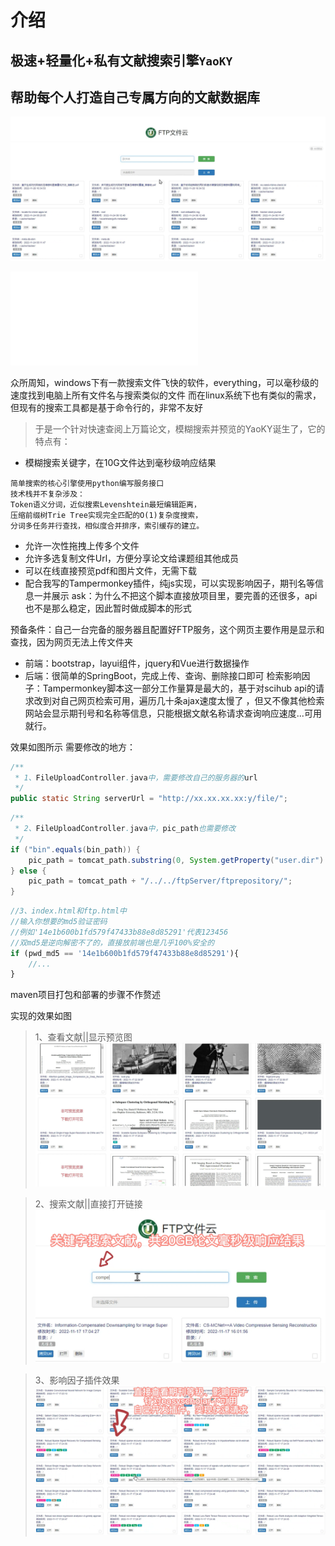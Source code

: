 
# 介绍

## 极速+轻量化+私有文献搜索引擎```YaoKY```
## 帮助每个人打造自己专属方向的文献数据库

![](md_imgs/0.png)


<iframe src="//player.bilibili.com/player.html?aid=578919061&bvid=BV1E64y177dE&cid=1347370865&p=1" scrolling="no" border="0" frameborder="no" framespacing="0" allowfullscreen="true"> </iframe>

众所周知，windows下有一款搜索文件飞快的软件，everything，可以毫秒级的速度找到电脑上所有文件名与搜索类似的文件
而在linux系统下也有类似的需求，但现有的搜索工具都是基于命令行的，非常不友好

> 于是一个针对快速查阅上万篇论文，模糊搜索并预览的YaoKY诞生了，它的特点有：
* 模糊搜索关键字，在10G文件达到毫秒级响应结果
```
简单搜索的核心引擎使用python编写服务接口
技术栈并不复杂涉及：
Token语义分词，近似搜索Levenshtein最短编辑距离，
压缩前缀树Trie Tree实现完全匹配的O(1)复杂度搜索，
分词多任务并行查找，相似度合并排序，索引缓存的建立。
```
* 允许一次性拖拽上传多个文件
* 允许多选复制文件Url，方便分享论文给课题组其他成员
* 可以在线直接预览pdf和图片文件，无需下载
* 配合我写的Tampermonkey插件，纯js实现，可以实现影响因子，期刊名等信息一并展示
ask：为什么不把这个脚本直接放项目里，要完善的还很多，api也不是那么稳定，因此暂时做成脚本的形式

预备条件：自己一台完备的服务器且配置好FTP服务，这个网页主要作用是显示和查找，因为网页无法上传文件夹
* 前端：bootstrap，layui组件，jquery和Vue进行数据操作
* 后端：很简单的SpringBoot，完成上传、查询、删除接口即可
检索影响因子：Tampermonkey脚本这一部分工作量算是最大的，基于对scihub api的请求改到对自己网页检索可用，遍历几十条ajax速度太慢了
，但又不像其他检索网站会显示期刊号和名称等信息，只能根据文献名称请求查询响应速度...可用就行。


效果如图所示
需要修改的地方：
```java
/**
 * 1、FileUploadController.java中，需要修改自己的服务器的url
 */
public static String serverUrl = "http://xx.xx.xx.xx:y/file/";
```
```java
/**
 * 2、FileUploadController.java中，pic_path也需要修改
 */
if ("bin".equals(bin_path)) {
    pic_path = tomcat_path.substring(0, System.getProperty("user.dir").lastIndexOf("/")) + "/../../ftpServer/ftprepository/";
} else {
    pic_path = tomcat_path + "/../../ftpServer/ftprepository/";
}
```
```javascript
//3、index.html和ftp.html中
//输入你想要的md5验证密码
//例如'14e1b600b1fd579f47433b88e8d85291'代表123456
//双md5是逆向解密不了的，直接放前端也是几乎100%安全的
if (pwd_md5 == '14e1b600b1fd579f47433b88e8d85291'){
    //...
}
```

maven项目打包和部署的步骤不作赘述

实现的效果如图

> 1、查看文献||显示预览图
![](md_imgs/1.png)

>2、搜索文献||直接打开链接
![](md_imgs/2.png)

>3、影响因子插件效果
![](md_imgs/3.png)